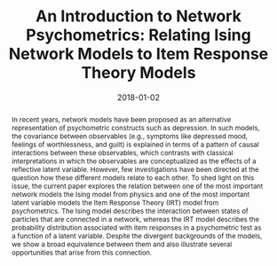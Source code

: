 ---
title : "An Introduction to Network Psychometrics: Relating Ising Network Models to Item Response Theory Models"
date : "2018-01-02"
authors : ["M. Marsman", "D. Borsboom", "J. Kruis", "S. Epskamp", "R. van Bork", "L. J. Waldorp", "H. L. J. van der Maas", "G. Maris"]
publication_types : ["2"]
abstract: "In recent years, network models have been proposed as an alternative representation of psychometric constructs such as depression. In such models, the covariance between observables (e.g., symptoms like depressed mood, feelings of worthlessness, and guilt) is explained in terms of a pattern of causal interactions between these observables, which contrasts with classical interpretations in which the observables are conceptualized as the effects of a reflective latent variable. However, few investigations have been directed at the question how these different models relate to each other. To shed light on this issue, the current paper explores the relation between one of the most important network models the Ising model from physics and one of the most important latent variable models the Item Response Theory (IRT) model from psychometrics. The Ising model describes the interaction between states of particles that are connected in a network, whereas the IRT model describes the probability distribution associated with item responses in a psychometric test as a function of a latent variable. Despite the divergent backgrounds of the models, we show a broad equivalence between them and also illustrate several opportunities that arise from this connection."
---